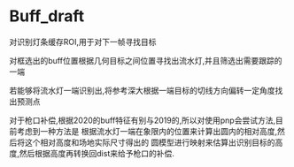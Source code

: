 # Buff_draft

对识别灯条缓存ROI,用于对下一帧寻找目标

对框选出的buff位置根据几何目标之间位置寻找出流水灯,并且筛选出需要跟踪的一端

若能够将流水灯一端识别出,将参考深大根据一端目标的切线方向偏转一定角度找出预测点

对于枪口补偿,根据2020的buff特征有别与2019的,所以对使用pnp会尝试方法,目前考虑到一种方法是
根据流水灯一端在象限内的位置来计算出圆内的相对高度,然后将这个相对高度和场地实际尺寸得出的
圆模型进行映射来估算出识别目标的高度,然后根据高度再转换回dist来给予枪口的补偿.
